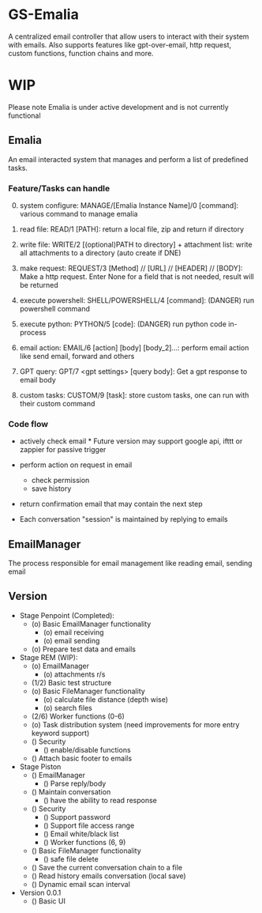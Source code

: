 # GS-Emalia
A centralized email controller that allow users to interact with their system with emails. Also supports features like gpt-over-email, http request, custom functions, function chains and more.

# WIP
Please note Emalia is under active development and is not currently functional

## Emalia
An email interacted system that manages and perform a list of predefined tasks.

### Feature/Tasks can handle
0. system configure: MANAGE/[Emalia Instance Name]/0 [command]: various command to manage emalia
1. read file: READ/1 [PATH]: return a local file, zip and return if directory
2. write file: WRITE/2 [(optional)PATH to directory] + attachment list: write all attachments to a directory (auto create if DNE)
3. make request: REQUEST/3 [Method] // [URL] // [HEADER] // [BODY]: Make a http request. Enter None for a field that is not needed, result will be returned
4. execute powershell: SHELL/POWERSHELL/4 [command]: (DANGER) run powershell command
5. execute python: PYTHON/5 [code]: (DANGER) run python code in-process
6. email action: EMAIL/6 [action] [body] [body_2]...: perform email action like send email, forward and others
7. GPT query: GPT/7 \<gpt settings\> [query body]: Get a gpt response to email body

9. custom tasks: CUSTOM/9 [task]: store custom tasks, one can run with their custom command

### Code flow
- actively check email
  \* Future version may support google api, ifttt or zappier for passive trigger
- perform action on request in email
    - check permission
    - save history
- return confirmation email that may contain the next step

- Each conversation "session" is maintained by replying to emails

## EmailManager
The process responsible for email management like reading email, sending email

## Version
- Stage Penpoint (Completed):
    - (o) Basic EmailManager functionality
      - (o) email receiving
      - (o) email sending
    - (o) Prepare test data and emails
- Stage REM (WIP):  
    - (o) EmailManager
      - (o) attachments r/s
    - (1/2) Basic test structure
    - (o) Basic FileManager functionality
      - (o) calculate file distance (depth wise)
      - (o) search files
    - (2/6) Worker functions (0-6)
    - (o) Task distribution system (need improvements for more entry keyword support)
    - () Security
      - () enable/disable functions
    - () Attach basic footer to emails
- Stage Piston 
    - () EmailManager
      - () Parse reply/body
    - () Maintain conversation
      - () have the ability to read response
    - () Security
      - () Support password
      - () Support file access range
      - () Email white/black list
      - () Worker functions (6, 9)
    - () Basic FileManager functionality
      - () safe file delete
    - () Save the current conversation chain to a file
    - () Read history emails conversation (local save)
    - () Dynamic email scan interval
- Version 0.0.1
    - () Basic UI

